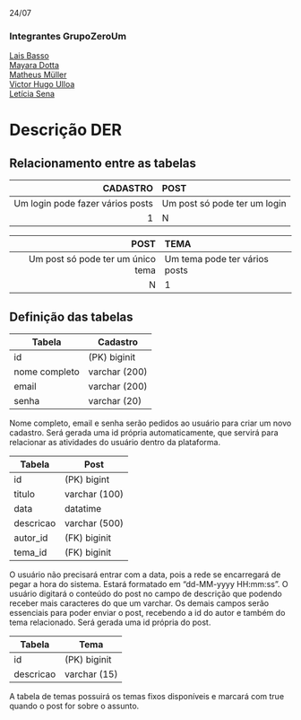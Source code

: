 24/07
 
### Integrantes GrupoZeroUm
[Lais Basso](https://github.com/laisbasso "GitHub")  
[Mayara Dotta](https://github.com/DottaMP "GitHub")  
[Matheus Müller](https://github.com/matheuxmuller "GitHub")  
[Victor Hugo Ulloa](https://github.com/Victorhup "GitHub")  
[Letícia Sena](https://github.com/leticia-sena "GitHub")
 
# Descrição DER
 
## Relacionamento entre as tabelas
 
| CADASTRO | POST
|---:|:---|
| Um login pode fazer vários posts | Um post só pode ter um login
| 1 | N

| POST | TEMA
|---:|:---|
| Um post só pode ter um único tema | Um tema pode ter vários posts
| N | 1

## Definição das tabelas

| Tabela | **Cadastro** |
|--------|--------------|
| id | (PK) biginit
| nome completo | varchar (200)
| email | varchar (200)
| senha | varchar (20)
 
Nome completo, email e senha serão pedidos ao usuário para criar um novo cadastro. Será gerada uma id própria automaticamente, que servirá para relacionar as atividades do usuário dentro da plataforma.
 
| Tabela | **Post** |
|--------|----------|
| id | (PK) bigint
| titulo | varchar (100)
| data | datatime
| descricao | varchar (500)
| autor_id | (FK) biginit
| tema_id | (FK) biginit
 
O usuário não precisará entrar com a data, pois a rede se encarregará de pegar a hora do sistema. Estará formatado em “dd-MM-yyyy HH:mm:ss”. O usuário digitará o conteúdo do post no campo de descrição que podendo receber mais caracteres do que um varchar. Os demais campos serão essenciais para poder enviar o post, recebendo a id do autor e também do tema relacionado. Será gerada uma id própria do post.

| Tabela | **Tema** |
|--------|----------|
| id | (PK) biginit
| descricao | varchar (15)
 
A tabela de temas possuirá os temas fixos disponíveis e marcará com true quando o post for sobre o assunto.
